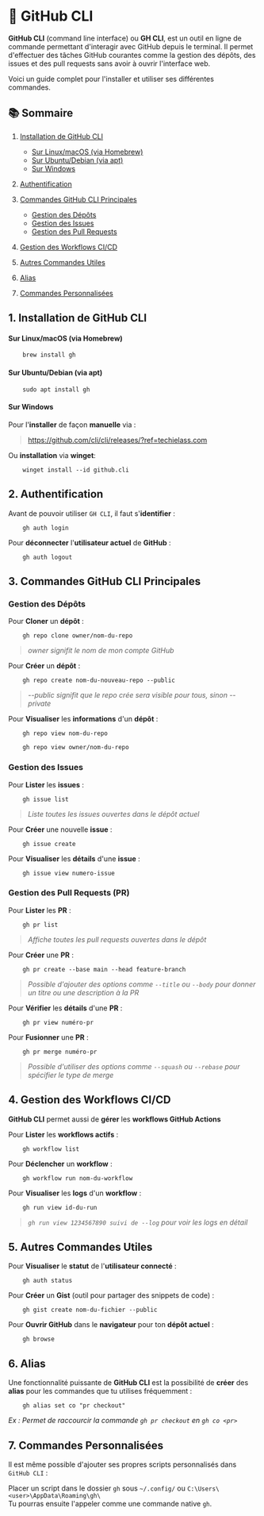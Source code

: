 # 🚀 GitHub CLI

**GitHub CLI** (command line interface) ou **GH CLI**, est un outil en ligne de commande permettant d'interagir avec GitHub depuis le terminal. 
Il permet d'effectuer des tâches GitHub courantes comme la gestion des dépôts, des issues et des pull requests sans avoir à ouvrir l'interface web. 

Voici un guide complet pour l'installer et utiliser ses différentes commandes.

## 📚 Sommaire

1. [Installation de GitHub CLI](#installation-de-github-cli)  
   - [Sur Linux/macOS (via Homebrew)](#sur-linuxmacos-via-homebrew)  
   - [Sur Ubuntu/Debian (via apt)](#sur-ubuntudebian-via-apt)  
   - [Sur Windows](#sur-windows)  

2. [Authentification](#authentification)  

3. [Commandes GitHub CLI Principales](#commandes-github-cli-principales)  
   - [Gestion des Dépôts](#gestion-des-dépôts)  
   - [Gestion des Issues](#gestion-des-issues)  
   - [Gestion des Pull Requests](#gestion-des-pull-requests)

4. [Gestion des Workflows CI/CD](#gestion-des-workflows-cicd)  

5. [Autres Commandes Utiles](#autres-commandes-utiles)  

6. [Alias](#alias)  

7. [Commandes Personnalisées](#commandes-personnalisées)


## 1. **Installation de GitHub CLI**

#### Sur Linux/macOS (via Homebrew)

```
	brew install gh
```
#### Sur Ubuntu/Debian (via apt)

```
	sudo apt install gh
```

#### Sur Windows

Pour l'**installer** de façon **manuelle** via : 

> https://github.com/cli/cli/releases/?ref=techielass.com

Ou **installation** via **winget**:

```
	winget install --id github.cli
```	

## 2. **Authentification**

Avant de pouvoir utiliser `GH CLI`, il faut s'**identifier** :

```
	gh auth login
```	

Pour **déconnecter** l'**utilisateur actuel** de **GitHub** :

```
	gh auth logout
```

## 3.  **Commandes GitHub CLI Principales**

### Gestion des Dépôts

Pour **Cloner** un **dépôt** :

```
	gh repo clone owner/nom-du-repo
```

> *owner signifit le nom de mon compte GitHub*

Pour **Créer** un **dépôt** :

```
	gh repo create nom-du-nouveau-repo --public
```

> *--public signifit que le repo crée sera visible pour tous, sinon --private*

Pour **Visualiser** les **informations** d'un **dépôt** :

```
	gh repo view nom-du-repo
	
	gh repo view owner/nom-du-repo
```

### Gestion des Issues

Pour **Lister** les **issues** :

```
	gh issue list
```
	
> *Liste toutes les issues ouvertes dans le dépôt actuel*

Pour **Créer** une nouvelle **issue** :

```
	gh issue create
```

Pour **Visualiser** les **détails** d'une **issue** :

```
	gh issue view numero-issue
```

### Gestion des Pull Requests (PR)

Pour **Lister** les **PR** :

```
	gh pr list
```

> *Affiche toutes les pull requests ouvertes dans le dépôt*

Pour **Créer** une **PR** :

```
	gh pr create --base main --head feature-branch
```

> *Possible d'ajouter des options comme `--title` ou `--body` pour donner un titre ou une description à la PR*

Pour **Vérifier** les **détails** d'une **PR** :

```
	gh pr view numéro-pr
```

Pour **Fusionner** une **PR** :

```
	gh pr merge numéro-pr
```

> *Possible d'utiliser des options comme `--squash` ou `--rebase` pour spécifier le type de merge*

## 4. **Gestion des Workflows CI/CD**

**GitHub CLI** permet aussi de **gérer** les **workflows GitHub Actions**

Pour **Lister** les **workflows actifs** :

```
	gh workflow list
```

Pour **Déclencher** un **workflow** :

```
	gh workflow run nom-du-workflow
```

Pour **Visualiser** les **logs** d'un **workflow** :

```
	gh run view id-du-run
```

> *`gh run view 1234567890 suivi de --log` pour voir les logs en détail*

## 5. **Autres Commandes Utiles**

Pour **Visualiser** le **statut** de l'**utilisateur connecté** :

```
	gh auth status
```

Pour **Créer** un **Gist** (outil pour partager des snippets de code) :

```
	gh gist create nom-du-fichier --public
```

Pour **Ouvrir GitHub** dans le **navigateur** pour ton **dépôt actuel** :

```
	gh browse
```

## 6. **Alias**

Une fonctionnalité puissante de **GitHub CLI** est la possibilité de **créer** des **alias** pour les commandes que tu utilises fréquemment :

```
	gh alias set co "pr checkout"
```

*Ex : Permet de raccourcir la commande `gh pr checkout` en `gh co <pr>`*

## 7. **Commandes Personnalisées**

Il est même possible d'ajouter ses propres scripts personnalisés dans `GitHub CLI` :

Placer un script dans le dossier `gh` sous `~/.config/` 
ou `C:\Users\<user>\AppData\Roaming\gh\`  
Tu pourras ensuite l'appeler comme une commande native `gh`.
